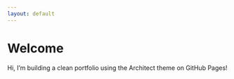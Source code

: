 ```yaml
---
layout: default
---
```


# Welcome

Hi, I’m building a clean portfolio using the Architect theme on GitHub Pages!
